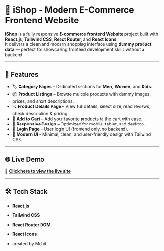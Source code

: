 # 🛒 iShop - Modern E-Commerce Frontend Website

**iShop** is a fully responsive **E-commerce frontend Website** project built with **React.js**, **Tailwind CSS**, **React Router**, and **React Icons**.  
It delivers a clean and modern shopping interface using **dummy product data** — perfect for showcasing frontend development skills without a backend.

---

## 🚀 Features

- 🏷 **Category Pages** – Dedicated sections for **Men**, **Women**, and **Kids**.
- 📦 **Product Listings** – Browse multiple products with dummy images, prices, and short descriptions.
- 🔍 **Product Details Page** – View full details, select size, read reviews, check description & pricing.
- 🛒 **Add to Cart** – Add your favorite products to the cart with ease.
- 📱 **Responsive Design** – Optimized for mobile, tablet, and desktop.
- 🔐 **Login Page** – User login UI (frontend only, no backend).
- 🎨 **Modern UI** – Minimal, clean, and user-friendly design with Tailwind CSS.

---

## 🌐 Live Demo

🔗 **[Click here to view the live site](https://your-netlify-link.netlify.app/)**  

---

## 🛠 Tech Stack

- **React.js**
- **Tailwind CSS**
- **React Router DOM**
- **React Icons**

- created by Mohit
  
